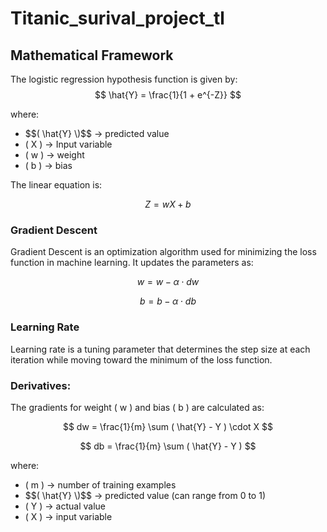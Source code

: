 ﻿# Titanic_surival_project_tl

## Mathematical Framework

The logistic regression hypothesis function is given by:
$$
\hat{Y} = \frac{1}{1 + e^{-Z}}
$$

where:

- \$$( \hat{Y} \)$$ → predicted value  
- \( X \) → Input variable  
- \( w \) → weight  
- \( b \) → bias  

The linear equation is:

$$
Z = wX + b
$$

### **Gradient Descent**
Gradient Descent is an optimization algorithm used for minimizing the loss function in machine learning. It updates the parameters as:

$$
w = w - \alpha \cdot dw
$$

$$
b = b - \alpha \cdot db
$$

### **Learning Rate**
Learning rate is a tuning parameter that determines the step size at each iteration while moving toward the minimum of the loss function.

### **Derivatives:**

The gradients for weight \( w \) and bias \( b \) are calculated as:

$$
dw = \frac{1}{m} \sum ( \hat{Y} - Y ) \cdot X
$$

$$
db = \frac{1}{m} \sum ( \hat{Y} - Y )
$$

where:

- \( m \) → number of training examples  
- \$$( \hat{Y} \)$$ → predicted value  (can range from 0 to 1)
- \( Y \) → actual value  
- \( X \) → input variable





